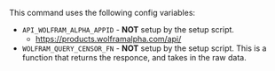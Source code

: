 This command uses the following config variables:

- `API_WOLFRAM_ALPHA_APPID` - **NOT** setup by the setup script.
  - https://products.wolframalpha.com/api/
- `WOLFRAM_QUERY_CENSOR_FN` - **NOT** setup by the setup script.
    This is a function that returns the responce, and takes in the raw data.
